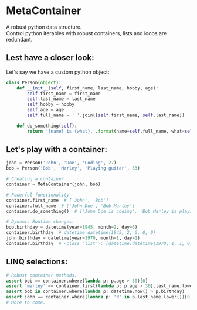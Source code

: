 # MetaContainer
A robust python data structure.<br>
Control python iterables with robust containers, lists and loops are redundant.

## Lest have a closer look:
Let's say we have a custom python object:
```python
class Person(object):
    def __init__(self, first_name, last_name, hobby, age):
        self.first_name = first_name
        self.last_name = last_name
        self.hobby = hobby
        self.age = age
        self.full_name = ' '.join([self.first_name, self.last_name])

    def do_something(self):
        return '{name} is {what}.'.format(name=self.full_name, what=self.hobby.lower())
```

## Let's play with a container:
```python
john = Person('John', 'Doe', 'Coding', 27)
bob = Person('Bob', 'Marley', 'Playing guitar', 33)

# Creating a container
container = MetaContainer(john, bob)

# Powerful functionality
container.first_name  # ['John', 'Bob']
container.full_name  # ['John Doe', 'Bob Marley']
container.do_something()  # ['John Doe is coding', 'Bob Marley is playing guitar']

# Dynamic Runtime changes:
bob.birthday = datetime(year=1945, month=2, day=6)
container.birthday  # datetime.datetime(1945, 2, 6, 0, 0)
john.birthday = datetime(year=1970, month=1, day=1)
container.birthday  # <class 'list'>: [datetime.datetime(1970, 1, 1, 0, 0), datetime.datetime(1945, 2, 6, 0, 0)]
```

## LINQ selections:
```python
# Robust container methods.
assert bob == container.where(lambda p: p.age > 30)[0]
assert 'marley' == container.first(lambda p: p.age > 30).last_name.lower()
assert bob in container.where(lambda p: datetime.now() > p.birthday)
assert john == container.where(lambda p: 'd' in p.last_name.lower())[0]
# More to come.
```